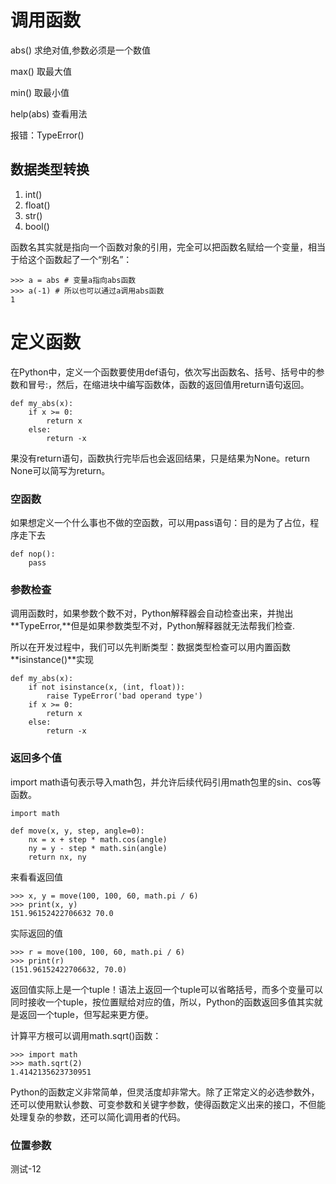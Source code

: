 # 调用函数

abs\(\)  求绝对值,参数必须是一个数值

max\(\)  取最大值

min\(\)   取最小值

help\(abs\)  查看用法

报错：TypeError\(\)

## 数据类型转换

1. int\(\)
2. float\(\)
3. str\(\)
4. bool\(\)

函数名其实就是指向一个函数对象的引用，完全可以把函数名赋给一个变量，相当于给这个函数起了一个“别名”：

```
>>> a = abs # 变量a指向abs函数
>>> a(-1) # 所以也可以通过a调用abs函数
1
```

# 定义函数

在Python中，定义一个函数要使用def语句，依次写出函数名、括号、括号中的参数和冒号:，然后，在缩进块中编写函数体，函数的返回值用return语句返回。

```
def my_abs(x):
    if x >= 0:
        return x
    else:
        return -x
```

果没有return语句，函数执行完毕后也会返回结果，只是结果为None。return None可以简写为return。

### 空函数

如果想定义一个什么事也不做的空函数，可以用pass语句：目的是为了占位，程序走下去

```
def nop():
    pass
```

### 参数检查

调用函数时，如果参数个数不对，Python解释器会自动检查出来，并抛出**TypeError,**但是如果参数类型不对，Python解释器就无法帮我们检查.

所以在开发过程中，我们可以先判断类型：数据类型检查可以用内置函数**isinstance\(\)**实现

```
def my_abs(x):
    if not isinstance(x, (int, float)):
        raise TypeError('bad operand type')
    if x >= 0:
        return x
    else:
        return -x
```

### 返回多个值

import math语句表示导入math包，并允许后续代码引用math包里的sin、cos等函数。

```
import math

def move(x, y, step, angle=0):
    nx = x + step * math.cos(angle)
    ny = y - step * math.sin(angle)
    return nx, ny
```

来看看返回值

```
>>> x, y = move(100, 100, 60, math.pi / 6)
>>> print(x, y)
151.96152422706632 70.0
```

实际返回的值

```
>>> r = move(100, 100, 60, math.pi / 6)
>>> print(r)
(151.96152422706632, 70.0)
```

返回值实际上是一个tuple！语法上返回一个tuple可以省略括号，而多个变量可以同时接收一个tuple，按位置赋给对应的值，所以，Python的函数返回多值其实就是返回一个tuple，但写起来更方便。

计算平方根可以调用math.sqrt\(\)函数：

```
>>> import math
>>> math.sqrt(2)
1.4142135623730951
```

Python的函数定义非常简单，但灵活度却非常大。除了正常定义的必选参数外，还可以使用默认参数、可变参数和关键字参数，使得函数定义出来的接口，不但能处理复杂的参数，还可以简化调用者的代码。

### 位置参数

测试-12

